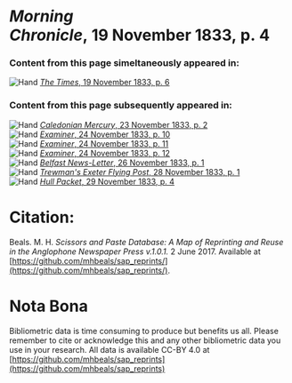 # *Morning Chronicle*, 19 November 1833, p. 4  
  
### Content from this page simeltaneously appeared in:  
![Hand](http://scissorsandpaste.net/wp-content/uploads/2017/06/smallhandpointer.png) [*The Times*, 19 November 1833, p. 6](https://mhbeals.github.io/sap_html/The-Times/The-Times-19-November-1833-p-6)  
  
### Content from this page subsequently appeared in:  
![Hand](http://scissorsandpaste.net/wp-content/uploads/2017/06/smallhandpointer.png) [*Caledonian Mercury*, 23 November 1833, p. 2](https://mhbeals.github.io/sap_html/Caledonian-Mercury/Caledonian-Mercury-23-November-1833-p-2)  
![Hand](http://scissorsandpaste.net/wp-content/uploads/2017/06/smallhandpointer.png) [*Examiner*, 24 November 1833, p. 10](https://mhbeals.github.io/sap_html/Examiner/Examiner-24-November-1833-p-10)  
![Hand](http://scissorsandpaste.net/wp-content/uploads/2017/06/smallhandpointer.png) [*Examiner*, 24 November 1833, p. 11](https://mhbeals.github.io/sap_html/Examiner/Examiner-24-November-1833-p-11)  
![Hand](http://scissorsandpaste.net/wp-content/uploads/2017/06/smallhandpointer.png) [*Examiner*, 24 November 1833, p. 12](https://mhbeals.github.io/sap_html/Examiner/Examiner-24-November-1833-p-12)  
![Hand](http://scissorsandpaste.net/wp-content/uploads/2017/06/smallhandpointer.png) [*Belfast News-Letter*, 26 November 1833, p. 1](https://mhbeals.github.io/sap_html/Belfast-News-Letter/Belfast-News-Letter-26-November-1833-p-1)  
![Hand](http://scissorsandpaste.net/wp-content/uploads/2017/06/smallhandpointer.png) [*Trewman's Exeter Flying Post*, 28 November 1833, p. 1](https://mhbeals.github.io/sap_html/Trewman's-Exeter-Flying-Post/Trewman's-Exeter-Flying-Post-28-November-1833-p-1)  
![Hand](http://scissorsandpaste.net/wp-content/uploads/2017/06/smallhandpointer.png) [*Hull Packet*, 29 November 1833, p. 4](https://mhbeals.github.io/sap_html/Hull-Packet/Hull-Packet-29-November-1833-p-4)  


# Citation: 

Beals. M. H. *Scissors and Paste Database: A Map of Reprinting and Reuse in the Anglophone Newspaper Press v.1.0.1.* 2 June 2017. Available at [https://github.com/mhbeals/sap_reprints/](https://github.com/mhbeals/sap_reprints/). 

# Nota Bona

Bibliometric data is time consuming to produce but benefits us all. Please remember to cite or acknowledge this and any other bibliometric data you use in your research. All data is available CC-BY 4.0 at [https://github.com/mhbeals/sap_reprints](https://github.com/mhbeals/sap_reprints)